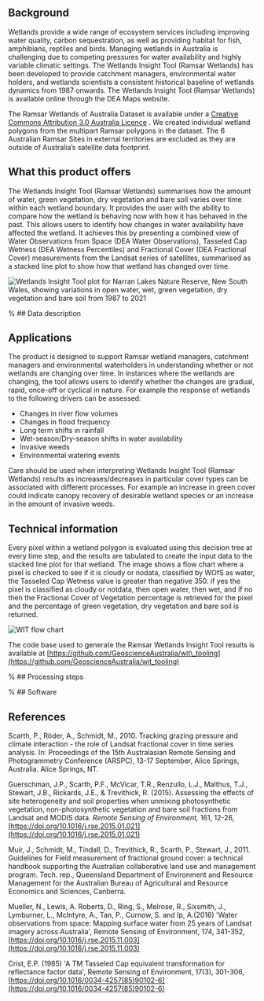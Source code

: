 ## Background

Wetlands provide a wide range of ecosystem services including improving water quality, carbon sequestration, as well as providing habitat for fish, amphibians, reptiles and birds.  Managing wetlands in Australia is challenging due to competing pressures for water availability and highly variable climatic settings.  The Wetlands Insight Tool (Ramsar Wetlands) has been developed to provide catchment managers, environmental water holders, and wetlands scientists a consistent historical baseline of wetlands dynamics from 1987 onwards. The Wetlands Insight Tool (Ramsar Wetlands) is available online through the DEA Maps website.

The Ramsar Wetlands of Australia Dataset is available under a [Creative Commons Attribution 3.0 Australia Licence](https://creativecommons.org/licenses/by/3.0/au/) . We created individual wetland polygons from the multipart Ramsar polygons in the dataset. The 6 Australian Ramsar Sites in external territories are excluded as they are outside of Australia’s satellite data footprint.

## What this product offers

The Wetlands Insight Tool (Ramsar Wetlands) summarises how the amount of water, green vegetation, dry vegetation and bare soil varies over time within each wetland boundary. It provides the user with the ability to compare how the wetland is behaving now with how it has behaved in the past.  This allows users to identify how changes in water availability have affected the wetland. It achieves this by presenting a combined view of Water Observations from Space (DEA Water Observations), Tasseled Cap Wetness (DEA Wetness Percentiles) and Fractional Cover (DEA Fractional Cover) measurements from the Landsat series of satellites, summarised as a stacked line plot to show how that wetland has changed over time. 

![Wetlands Insight Tool plot for Narran Lakes Nature Reserve, New South Wales, showing variations in open water, wet, green vegetation, dry vegetation and bare soil from 1987 to 2021](/_files/cmi/NarranLakesNatureReserveNSWWIT.png)

% ## Data description

## Applications

The product is designed to support Ramsar wetland managers, catchment managers and environmental waterholders in understanding whether or not wetlands are changing over time.  In instances where the wetlands are changing, the tool allows users to identify whether the changes are gradual, rapid, once-off or cyclical in nature.  For example the response of wetlands to the following drivers can be assessed:
* Changes in river flow volumes
* Changes in flood frequency
* Long term shifts in rainfall
* Wet-season/Dry-season shifts in water availability
* Invasive weeds
* Environmental watering events

Care should be used when interpreting Wetlands Insight Tool (Ramsar Wetlands) results as increases/decreases in particular cover types can be associated with different processes.  For example an increase in green cover could indicate canopy recovery of desirable wetland species or an increase in the amount of invasive weeds.

## Technical information

Every pixel within a wetland polygon is evaluated using this decision tree at every time step, and the results are tabulated to create the input data to the stacked line plot for that wetland. The image shows a flow chart where a pixel is checked to see if it is cloudy or nodata, classified by WOfS as water, the Tasseled Cap Wetness value is greater than negative 350. if yes the pixel is classified as cloudy or notdata, then open water, then wet, and if no then the Fractional Cover of Vegetation percentage is retrieved for the pixel and the percentage of green vegetation, dry vegetation and bare soil is returned.

![WIT flow chart](/_files/cmi/WITflowChartv2_950x615.PNG)

The code base used to generate the Ramsar Wetlands Insight Tool results is available at [https://github.com/GeoscienceAustralia/wit\_tooling](https://github.com/GeoscienceAustralia/wit_tooling)

% ## Processing steps

% ## Software


## References

Scarth, P., Röder, A., Schmidt, M., 2010. Tracking grazing pressure and climate interaction - the role of Landsat fractional cover in time series analysis. In: Proceedings of the 15th Australasian Remote Sensing and Photogrammetry Conference (ARSPC), 13-17 September, Alice Springs, Australia. Alice Springs, NT.

Guerschman, J.P., Scarth, P.F., McVicar, T.R., Renzullo, L.J., Malthus, T.J., Stewart, J.B., Rickards, J.E., & Trevithick, R. (2015). Assessing the effects of site heterogeneity and soil properties when unmixing photosynthetic vegetation, non-photosynthetic vegetation and bare soil fractions from Landsat and MODIS data. *Remote Sensing of Environment,* 161, 12-26, [https://doi.org/10.1016/j.rse.2015.01.021](https://doi.org/10.1016/j.rse.2015.01.021)

Muir, J., Schmidt, M., Tindall, D., Trevithick, R., Scarth, P., Stewart, J., 2011. Guidelines for Field measurement of fractional ground cover: a technical handbook supporting the Australian collaborative land use and management program. Tech. rep., Queensland Department of Environment and Resource Management for the Australian Bureau of Agricultural and Resource Economics and Sciences, Canberra.

Mueller, N., Lewis, A.  Roberts, D., Ring, S., Melrose, R., Sixsmith, J., Lymburner, L., McIntyre, A.,  Tan, P., Curnow, S. and  Ip, A.(2016) 'Water observations from space: Mapping surface water from 25 years of Landsat imagery across Australia', Remote Sensing of Environment, 174, 341-352, [https://doi.org/10.1016/j.rse.2015.11.003](https://doi.org/10.1016/j.rse.2015.11.003)

Crist, E.P. (1985) 'A TM Tasseled Cap equivalent transformation for reflectance factor data', Remote Sensing of Environment, 17(3), 301-306, [https://doi.org/10.1016/0034-4257(85)90102-6](https://doi.org/10.1016/0034-4257(85)90102-6)

